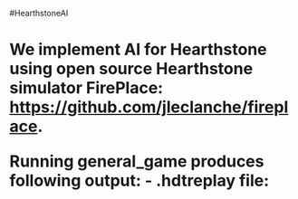 #HearthstoneAI <h1>
We implement AI for Hearthstone using open source Hearthstone simulator FirePlace: https://github.com/jleclanche/fireplace.

Running general_game produces following output:
    - .hdtreplay file: 
